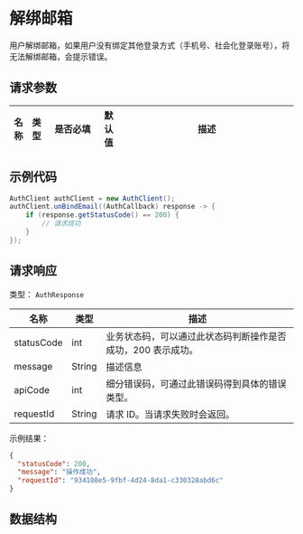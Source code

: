 # 解绑邮箱

<LastUpdated />

用户解绑邮箱，如果用户没有绑定其他登录方式（手机号、社会化登录账号），将无法解绑邮箱，会提示错误。

## 请求参数

| 名称 | 类型 | <div style="width:80px">是否必填</div> | 默认值 | <div style="width:300px">描述</div> | <div style="width:200px"></div>示例值</div> |
| ---- | ---- | ---- | ---- | ---- | ---- |


## 示例代码
```java
AuthClient authClient = new AuthClient();
authClient.unBindEmail((AuthCallback) response -> {
    if (response.getStatusCode() == 200) {
        // 请求成功
    }
});
```


## 请求响应

类型： `AuthResponse`

| 名称       | 类型   | 描述                                                         |
| ---------- | ------ | ------------------------------------------------------------ |
| statusCode | int    | 业务状态码，可以通过此状态码判断操作是否成功，200 表示成功。 |
| message    | String | 描述信息                                                     |
| apiCode    | int    | 细分错误码，可通过此错误码得到具体的错误类型。               |
| requestId  | String | 请求 ID。当请求失败时会返回。                                |



示例结果：

```json
{
  "statusCode": 200,
  "message": "操作成功",
  "requestId": "934108e5-9fbf-4d24-8da1-c330328abd6c"
}
```

## 数据结构

